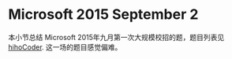# Microsoft 2015 September 2

本小节总结 Microsoft 2015年九月第一次大规模校招的题，题目列表见 [hihoCoder](http://hihocoder.com/contest/mstest2015sept2/problems). 这一场的题目感觉偏难。

